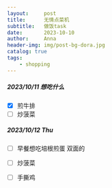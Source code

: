 ```yaml
---
layout:     post
title:      无情点菜机
subtitle:   做饭task
date:       2023-10-10
author:     Anna
header-img: img/post-bg-dora.jpg
catalog: true
tags:
    - shopping
---
```


##### 2023/10/11 想吃什么
- [x] 煎牛排
- [ ] 炒菠菜

##### 2023/10/12 Thu 
- [ ] 早餐想吃培根煎蛋 双面的
- [ ] 炒菠菜
- [ ] 手撕鸡


